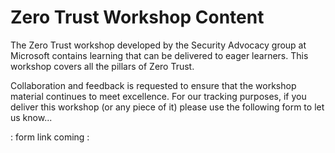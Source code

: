 # Zero Trust Workshop Content

The Zero Trust workshop developed by the Security Advocacy group at Microsoft contains learning that can be delivered to eager learners. This workshop covers all the pillars of Zero Trust.

Collaboration and feedback is requested to ensure that the workshop material continues to meet excellence. For our tracking purposes, if you deliver this workshop (or any piece of it) please use the following form to let us know...

: form link coming :
